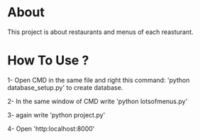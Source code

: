 # About
This project is about restaurants and menus of each reasturant.

# How To Use ?
1- Open CMD in the same file and right this command: 'python database_setup.py' to create database.

2- In the same window of CMD write 'python lotsofmenus.py' 

3- again write 'python project.py'

4- Open 'http:localhost:8000'
